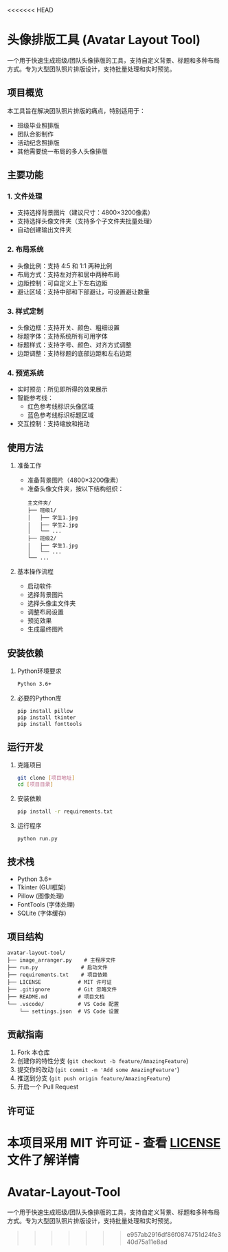 <<<<<<< HEAD
# 头像排版工具 (Avatar Layout Tool)

一个用于快速生成班级/团队头像排版的工具，支持自定义背景、标题和多种布局方式。专为大型团队照片排版设计，支持批量处理和实时预览。

## 项目概览

本工具旨在解决团队照片排版的痛点，特别适用于：
- 班级毕业照排版
- 团队合影制作
- 活动纪念照排版
- 其他需要统一布局的多人头像排版

## 主要功能

### 1. 文件处理
- 支持选择背景图片（建议尺寸：4800×3200像素）
- 支持选择头像文件夹（支持多个子文件夹批量处理）
- 自动创建输出文件夹

### 2. 布局系统
- 头像比例：支持 4:5 和 1:1 两种比例
- 布局方式：支持左对齐和居中两种布局
- 边距控制：可自定义上下左右边距
- 避让区域：支持中部和下部避让，可设置避让数量

### 3. 样式定制
- 头像边框：支持开关、颜色、粗细设置
- 标题字体：支持系统所有可用字体
- 标题样式：支持字号、颜色、对齐方式调整
- 边距调整：支持标题的底部边距和左右边距

### 4. 预览系统
- 实时预览：所见即所得的效果展示
- 智能参考线：
  - 红色参考线标识头像区域
  - 蓝色参考线标识标题区域
- 交互控制：支持缩放和拖动

## 使用方法

1. 准备工作
   - 准备背景图片（4800×3200像素）
   - 准备头像文件夹，按以下结构组织：
     ```
     主文件夹/
     ├── 班级1/
     │   ├── 学生1.jpg
     │   ├── 学生2.jpg
     │   └── ...
     ├── 班级2/
     │   ├── 学生1.jpg
     │   └── ...
     └── ...
     ```

2. 基本操作流程
   - 启动软件
   - 选择背景图片
   - 选择头像主文件夹
   - 调整布局设置
   - 预览效果
   - 生成最终图片

## 安装依赖

1. Python环境要求
   ```bash
   Python 3.6+
   ```

2. 必要的Python库
   ```bash
   pip install pillow
   pip install tkinter
   pip install fonttools
   ```

## 运行开发

1. 克隆项目
   ```bash
   git clone [项目地址]
   cd [项目目录]
   ```

2. 安装依赖
   ```bash
   pip install -r requirements.txt
   ```

3. 运行程序
   ```bash
   python run.py
   ```

## 技术栈

- Python 3.6+
- Tkinter (GUI框架)
- Pillow (图像处理)
- FontTools (字体处理)
- SQLite (字体缓存)

## 项目结构

```
avatar-layout-tool/
├── image_arranger.py    # 主程序文件
├── run.py              # 启动文件
├── requirements.txt    # 项目依赖
├── LICENSE            # MIT 许可证
├── .gitignore         # Git 忽略文件
├── README.md          # 项目文档
└── .vscode/           # VS Code 配置
    └── settings.json  # VS Code 设置
```

## 贡献指南

1. Fork 本仓库
2. 创建你的特性分支 (`git checkout -b feature/AmazingFeature`)
3. 提交你的改动 (`git commit -m 'Add some AmazingFeature'`)
4. 推送到分支 (`git push origin feature/AmazingFeature`)
5. 开启一个 Pull Request

## 许可证

本项目采用 MIT 许可证 - 查看 [LICENSE](LICENSE) 文件了解详情 
=======
# Avatar-Layout-Tool
一个用于快速生成班级/团队头像排版的工具，支持自定义背景、标题和多种布局方式。专为大型团队照片排版设计，支持批量处理和实时预览。
>>>>>>> e957ab2916df86f0874751d24fe340d75a11e8ad

